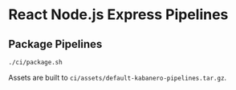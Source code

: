 # React Node.js Express Pipelines

## Package Pipelines

```sh
./ci/package.sh
```

Assets are built to `ci/assets/default-kabanero-pipelines.tar.gz`.
